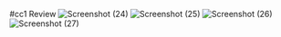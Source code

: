 #cc1 Review
![Screenshot (24)](https://github.com/soundariya-2212/React_IRC/assets/151667083/1d0ed9e2-4f7e-4991-91f1-e8625c935de8)
![Screenshot (25)](https://github.com/soundariya-2212/React_IRC/assets/151667083/a58e0029-06ec-4c45-a162-65bc8d731b74)
![Screenshot (26)](https://github.com/soundariya-2212/React_IRC/assets/151667083/2320526a-3903-4c6f-b45d-de5d31264a1f)
![Screenshot (27)](https://github.com/soundariya-2212/React_IRC/assets/151667083/420b036d-0390-4658-b1dc-546e0a4f6448)
